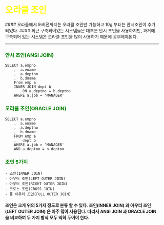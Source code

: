 <h1><span style="color:yellow">오라클 조인</span></h1>
#### 오라클에서 9i버전까지는 오라클 조인만 가능하고 10g 부터는 안시조인이 추가되었다.
#### 최근 구축되어있는 시스템들은 대부분 안시 조인을 사용하지만, 과거에 구축되어 있는 시스템은 오라클 조인을 많이 사용하기 때문에 공부해야된다.

----
<h3><span style="color:green">안시 조인(ANSI JOIN)</span></h3>

```
SELECT a.empno
    ,  a.ename
    ,  a.deptno
    ,  b.dname
    From emp a
    INNER JOIN dept b
        ON a.deptno = b.deptno
    WHERE a.job = 'MANAGER'
```

<h3><span style="color:green">오라클 조인(ORACLE JOIN)</span></h3>

```
SELECT a.empno
    ,  a.ename
    ,  a.deptno
    ,  b.dname
    FROM emp a
    ,   dept b
    WHERE a.job = 'MANAGER'
    AND a.deptno = b.deptno
```
<h3><span style="color:green">조인 5가지</span></h3>

```
- 조인(INNER JOIN)
- 아우터 조인(LEFT OUTER JOIN)
- 아우터 조인(RIGHT OUTER JOIN)
- 크로스 조인(CROSS JOIN)
- 풀 아우터 조인(FULL OUTER JOIN)
```

 #### 조인은 크게 위의 5가지 정도로 분류 할 수 있다. 조인(INNER JOIN) 과 아우터 조인(LEFT OUTER JOIN) 은 아주 많이 사용된다. 따라서 ANSI JOIN 과 ORACLE JOIN을 비교하여 두 가지 방식 모두 익혀 두어야 한다.
